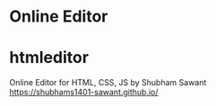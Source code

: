 # Online Editor 
# htmleditor
Online Editor for HTML, CSS, JS
by Shubham Sawant 
https://shubhams1401-sawant.github.io/
